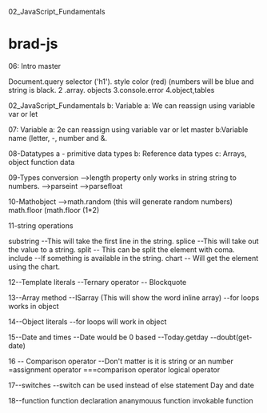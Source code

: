 02_JavaScript_Fundamentals
# brad-js

06: Intro 
master

Document.query selector ('h1'). style color (red) (numbers will be blue and string is black.
2 .array. objects
3.console.error
4.object,tables

 02_JavaScript_Fundamentals
b: Variable
 a: We can reassign using variable var or let

07: Variable
 a: 2e can reassign using variable var or let
 master
 b:Variable name (letter, -, number and &.
 
 08-Datatypes
 a - primitive data types
 b: Reference data types
 c: Arrays, object function data
 
 09-Types conversion
 -->length property only works in string string to numbers.
 -->parseint
 -->parsefloat
 
 10-Mathobject
 -->math.random (this will generate random numbers)
 math.floor (math.floor (1*2)
 
 11-string operations
 
 substring --This will take the first line in the string.
 splice --This will take out the value to a string.
split -- This can be split the element with coma.
include --If something is available in the string.
 chart -- Will get the element using the chart.
 
 12--Template literals
 --Ternary operator
 -- Blockquote
 
 13--Array method
 --ISarray (This will show the word inline array)
 --for loops works in object
 
 14--Object literals
 --for loops will work in object
 
 15--Date and times
 --Date would be 0 based
 --Today.getday
 --doubt(get-date)
 
 16 -- Comparison operator
 --Don't matter is it is string or an number
 =assignment operator
 ===comparison operator
 logical operator
 
 17--switches
 --switch can be used instead of else statement
 Day and date
 
 18--function
 function declaration
 ananymouus function
 invokable function
